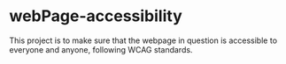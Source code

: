 # webPage-accessibility
This project is to make sure that the webpage in question is accessible to everyone and anyone, following WCAG standards.
